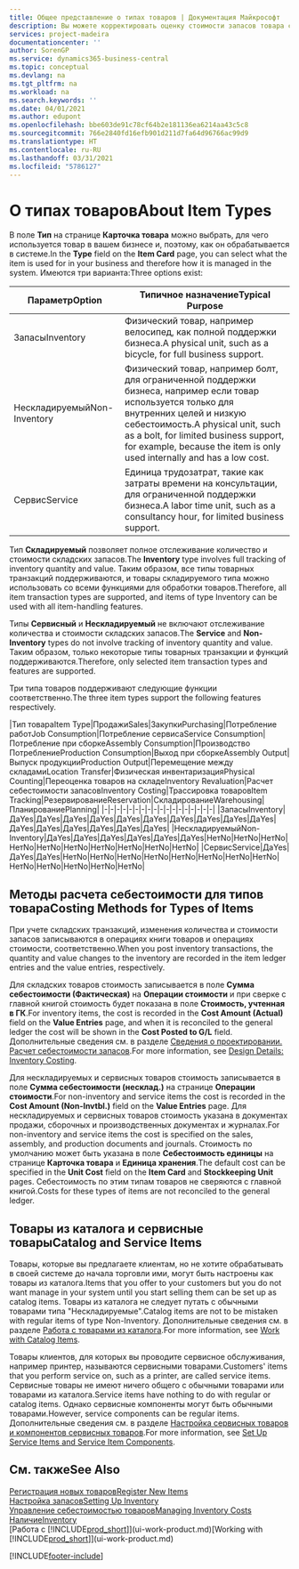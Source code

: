 ```yaml
---
title: Общее представление о типах товаров | Документация Майкрософт
description: Вы можете корректировать оценку стоимости запасов товара с помощью методов FIFO или средней себестоимости, например при изменении себестоимости по причине, не связанной с другими транзакциями.
services: project-madeira
documentationcenter: ''
author: SorenGP
ms.service: dynamics365-business-central
ms.topic: conceptual
ms.devlang: na
ms.tgt_pltfrm: na
ms.workload: na
ms.search.keywords: ''
ms.date: 04/01/2021
ms.author: edupont
ms.openlocfilehash: bbe603de91c78cf64b2e181136ea6214aa43c5c8
ms.sourcegitcommit: 766e2840fd16efb901d211d7fa64d96766ac99d9
ms.translationtype: HT
ms.contentlocale: ru-RU
ms.lasthandoff: 03/31/2021
ms.locfileid: "5786127"
---
```

# <a name="about-item-types"></a><span data-ttu-id="e53d3-103">О типах товаров</span><span class="sxs-lookup"><span data-stu-id="e53d3-103">About Item Types</span></span>
<span data-ttu-id="e53d3-104">В поле **Тип** на странице **Карточка товара** можно выбрать, для чего используется товар в вашем бизнесе и, поэтому, как он обрабатывается в системе.</span><span class="sxs-lookup"><span data-stu-id="e53d3-104">In the **Type** field on the **Item Card** page, you can select what the item is used for in your business and therefore how it is managed in the system.</span></span> <span data-ttu-id="e53d3-105">Имеются три варианта:</span><span class="sxs-lookup"><span data-stu-id="e53d3-105">Three options exist:</span></span>

|<span data-ttu-id="e53d3-106">Параметр</span><span class="sxs-lookup"><span data-stu-id="e53d3-106">Option</span></span>|<span data-ttu-id="e53d3-107">Типичное назначение</span><span class="sxs-lookup"><span data-stu-id="e53d3-107">Typical Purpose</span></span>|
|------|-----------|
|<span data-ttu-id="e53d3-108">Запасы</span><span class="sxs-lookup"><span data-stu-id="e53d3-108">Inventory</span></span>|<span data-ttu-id="e53d3-109">Физический товар, например велосипед, как полной поддержки бизнеса.</span><span class="sxs-lookup"><span data-stu-id="e53d3-109">A physical unit, such as a bicycle, for full business support.</span></span>|
|<span data-ttu-id="e53d3-110">Нескладируемый</span><span class="sxs-lookup"><span data-stu-id="e53d3-110">Non-Inventory</span></span>|<span data-ttu-id="e53d3-111">Физический товар, например болт, для ограниченной поддержки бизнеса, например если товар используется только для внутренних целей и низкую себестоимость.</span><span class="sxs-lookup"><span data-stu-id="e53d3-111">A physical unit, such as a bolt, for limited business support, for example, because the item is only used internally and has a low cost.</span></span>|
|<span data-ttu-id="e53d3-112">Сервис</span><span class="sxs-lookup"><span data-stu-id="e53d3-112">Service</span></span>|<span data-ttu-id="e53d3-113">Единица трудозатрат, такие как затраты времени на консультации, для ограниченной поддержки бизнеса.</span><span class="sxs-lookup"><span data-stu-id="e53d3-113">A labor time unit, such as a consultancy hour, for limited business support.</span></span>|

<span data-ttu-id="e53d3-114">Тип **Складируемый** позволяет полное отслеживание количество и стоимости складских запасов.</span><span class="sxs-lookup"><span data-stu-id="e53d3-114">The **Inventory** type involves full tracking of inventory quantity and value.</span></span> <span data-ttu-id="e53d3-115">Таким образом, все типы товарных транзакций поддерживаются, и товары складируемого типа можно использовать со всеми функциями для обработки товаров.</span><span class="sxs-lookup"><span data-stu-id="e53d3-115">Therefore, all item transaction types are supported, and items of type Inventory can be used with all item-handling features.</span></span>

<span data-ttu-id="e53d3-116">Типы **Сервисный** и **Нескладируемый** не включают отслеживание количества и стоимости складских запасов.</span><span class="sxs-lookup"><span data-stu-id="e53d3-116">The **Service** and **Non-Inventory** types do not involve tracking of inventory quantity and value.</span></span> <span data-ttu-id="e53d3-117">Таким образом, только некоторые типы товарных транзакции и функций поддерживаются.</span><span class="sxs-lookup"><span data-stu-id="e53d3-117">Therefore, only selected item transaction types and features are supported.</span></span>

<span data-ttu-id="e53d3-118">Три типа товаров поддерживают следующие функции соответственно.</span><span class="sxs-lookup"><span data-stu-id="e53d3-118">The three item types support the following features respectively.</span></span>

|<span data-ttu-id="e53d3-119">Тип товара</span><span class="sxs-lookup"><span data-stu-id="e53d3-119">Item Type</span></span>|<span data-ttu-id="e53d3-120">Продажи</span><span class="sxs-lookup"><span data-stu-id="e53d3-120">Sales</span></span>|<span data-ttu-id="e53d3-121">Закупки</span><span class="sxs-lookup"><span data-stu-id="e53d3-121">Purchasing</span></span>|<span data-ttu-id="e53d3-122">Потребление работ</span><span class="sxs-lookup"><span data-stu-id="e53d3-122">Job Consumption</span></span>|<span data-ttu-id="e53d3-123">Потребление сервиса</span><span class="sxs-lookup"><span data-stu-id="e53d3-123">Service Consumption</span></span>|<span data-ttu-id="e53d3-124">Потребление при сборке</span><span class="sxs-lookup"><span data-stu-id="e53d3-124">Assembly Consumption</span></span>|<span data-ttu-id="e53d3-125">Производство Потребление</span><span class="sxs-lookup"><span data-stu-id="e53d3-125">Production Consumption</span></span>|<span data-ttu-id="e53d3-126">Выход при сборке</span><span class="sxs-lookup"><span data-stu-id="e53d3-126">Assembly Output</span></span>|<span data-ttu-id="e53d3-127">Выпуск продукции</span><span class="sxs-lookup"><span data-stu-id="e53d3-127">Production Output</span></span>|<span data-ttu-id="e53d3-128">Перемещение между складами</span><span class="sxs-lookup"><span data-stu-id="e53d3-128">Location Transfer</span></span>|<span data-ttu-id="e53d3-129">Физическая инвентаризация</span><span class="sxs-lookup"><span data-stu-id="e53d3-129">Physical Counting</span></span>|<span data-ttu-id="e53d3-130">Переоценка товаров на складе</span><span class="sxs-lookup"><span data-stu-id="e53d3-130">Inventory Revaluation</span></span>|<span data-ttu-id="e53d3-131">Расчет себестоимости запасов</span><span class="sxs-lookup"><span data-stu-id="e53d3-131">Inventory Costing</span></span>|<span data-ttu-id="e53d3-132">Трассировка товаров</span><span class="sxs-lookup"><span data-stu-id="e53d3-132">Item Tracking</span></span>|<span data-ttu-id="e53d3-133">Резервирование</span><span class="sxs-lookup"><span data-stu-id="e53d3-133">Reservation</span></span>|<span data-ttu-id="e53d3-134">Складирование</span><span class="sxs-lookup"><span data-stu-id="e53d3-134">Warehousing</span></span>|<span data-ttu-id="e53d3-135">Планирование</span><span class="sxs-lookup"><span data-stu-id="e53d3-135">Planning</span></span>|
|-|-|-|-|-|-|-|-|-|-|-|-|-|-|-|-|-|-|
|<span data-ttu-id="e53d3-136">Запасы</span><span class="sxs-lookup"><span data-stu-id="e53d3-136">Inventory</span></span>|<span data-ttu-id="e53d3-137">Да</span><span class="sxs-lookup"><span data-stu-id="e53d3-137">Yes</span></span>|<span data-ttu-id="e53d3-138">Да</span><span class="sxs-lookup"><span data-stu-id="e53d3-138">Yes</span></span>|<span data-ttu-id="e53d3-139">Да</span><span class="sxs-lookup"><span data-stu-id="e53d3-139">Yes</span></span>|<span data-ttu-id="e53d3-140">Да</span><span class="sxs-lookup"><span data-stu-id="e53d3-140">Yes</span></span>|<span data-ttu-id="e53d3-141">Да</span><span class="sxs-lookup"><span data-stu-id="e53d3-141">Yes</span></span>|<span data-ttu-id="e53d3-142">Да</span><span class="sxs-lookup"><span data-stu-id="e53d3-142">Yes</span></span>|<span data-ttu-id="e53d3-143">Да</span><span class="sxs-lookup"><span data-stu-id="e53d3-143">Yes</span></span>|<span data-ttu-id="e53d3-144">Да</span><span class="sxs-lookup"><span data-stu-id="e53d3-144">Yes</span></span>|<span data-ttu-id="e53d3-145">Да</span><span class="sxs-lookup"><span data-stu-id="e53d3-145">Yes</span></span>|<span data-ttu-id="e53d3-146">Да</span><span class="sxs-lookup"><span data-stu-id="e53d3-146">Yes</span></span>|<span data-ttu-id="e53d3-147">Да</span><span class="sxs-lookup"><span data-stu-id="e53d3-147">Yes</span></span>|<span data-ttu-id="e53d3-148">Да</span><span class="sxs-lookup"><span data-stu-id="e53d3-148">Yes</span></span>|<span data-ttu-id="e53d3-149">Да</span><span class="sxs-lookup"><span data-stu-id="e53d3-149">Yes</span></span>|<span data-ttu-id="e53d3-150">Да</span><span class="sxs-lookup"><span data-stu-id="e53d3-150">Yes</span></span>|<span data-ttu-id="e53d3-151">Да</span><span class="sxs-lookup"><span data-stu-id="e53d3-151">Yes</span></span>|<span data-ttu-id="e53d3-152">Да</span><span class="sxs-lookup"><span data-stu-id="e53d3-152">Yes</span></span>|
|<span data-ttu-id="e53d3-153">Нескладируемый</span><span class="sxs-lookup"><span data-stu-id="e53d3-153">Non-Inventory</span></span>|<span data-ttu-id="e53d3-154">Да</span><span class="sxs-lookup"><span data-stu-id="e53d3-154">Yes</span></span>|<span data-ttu-id="e53d3-155">Да</span><span class="sxs-lookup"><span data-stu-id="e53d3-155">Yes</span></span>|<span data-ttu-id="e53d3-156">Да</span><span class="sxs-lookup"><span data-stu-id="e53d3-156">Yes</span></span>|<span data-ttu-id="e53d3-157">Да</span><span class="sxs-lookup"><span data-stu-id="e53d3-157">Yes</span></span>|<span data-ttu-id="e53d3-158">Да</span><span class="sxs-lookup"><span data-stu-id="e53d3-158">Yes</span></span>|<span data-ttu-id="e53d3-159">Да</span><span class="sxs-lookup"><span data-stu-id="e53d3-159">Yes</span></span>|<span data-ttu-id="e53d3-160">Нет</span><span class="sxs-lookup"><span data-stu-id="e53d3-160">No</span></span>|<span data-ttu-id="e53d3-161">Нет</span><span class="sxs-lookup"><span data-stu-id="e53d3-161">No</span></span>|<span data-ttu-id="e53d3-162">Нет</span><span class="sxs-lookup"><span data-stu-id="e53d3-162">No</span></span>|<span data-ttu-id="e53d3-163">Нет</span><span class="sxs-lookup"><span data-stu-id="e53d3-163">No</span></span>|<span data-ttu-id="e53d3-164">Нет</span><span class="sxs-lookup"><span data-stu-id="e53d3-164">No</span></span>|<span data-ttu-id="e53d3-165">Нет</span><span class="sxs-lookup"><span data-stu-id="e53d3-165">No</span></span>|<span data-ttu-id="e53d3-166">Нет</span><span class="sxs-lookup"><span data-stu-id="e53d3-166">No</span></span>|<span data-ttu-id="e53d3-167">Нет</span><span class="sxs-lookup"><span data-stu-id="e53d3-167">No</span></span>|<span data-ttu-id="e53d3-168">Нет</span><span class="sxs-lookup"><span data-stu-id="e53d3-168">No</span></span>|<span data-ttu-id="e53d3-169">Нет</span><span class="sxs-lookup"><span data-stu-id="e53d3-169">No</span></span>|
|<span data-ttu-id="e53d3-170">Сервис</span><span class="sxs-lookup"><span data-stu-id="e53d3-170">Service</span></span>|<span data-ttu-id="e53d3-171">Да</span><span class="sxs-lookup"><span data-stu-id="e53d3-171">Yes</span></span>|<span data-ttu-id="e53d3-172">Да</span><span class="sxs-lookup"><span data-stu-id="e53d3-172">Yes</span></span>|<span data-ttu-id="e53d3-173">Да</span><span class="sxs-lookup"><span data-stu-id="e53d3-173">Yes</span></span>|<span data-ttu-id="e53d3-174">Нет</span><span class="sxs-lookup"><span data-stu-id="e53d3-174">No</span></span>|<span data-ttu-id="e53d3-175">Нет</span><span class="sxs-lookup"><span data-stu-id="e53d3-175">No</span></span>|<span data-ttu-id="e53d3-176">Нет</span><span class="sxs-lookup"><span data-stu-id="e53d3-176">No</span></span>|<span data-ttu-id="e53d3-177">Нет</span><span class="sxs-lookup"><span data-stu-id="e53d3-177">No</span></span>|<span data-ttu-id="e53d3-178">Нет</span><span class="sxs-lookup"><span data-stu-id="e53d3-178">No</span></span>|<span data-ttu-id="e53d3-179">Нет</span><span class="sxs-lookup"><span data-stu-id="e53d3-179">No</span></span>|<span data-ttu-id="e53d3-180">Нет</span><span class="sxs-lookup"><span data-stu-id="e53d3-180">No</span></span>|<span data-ttu-id="e53d3-181">Нет</span><span class="sxs-lookup"><span data-stu-id="e53d3-181">No</span></span>|<span data-ttu-id="e53d3-182">Нет</span><span class="sxs-lookup"><span data-stu-id="e53d3-182">No</span></span>|<span data-ttu-id="e53d3-183">Нет</span><span class="sxs-lookup"><span data-stu-id="e53d3-183">No</span></span>|<span data-ttu-id="e53d3-184">Нет</span><span class="sxs-lookup"><span data-stu-id="e53d3-184">No</span></span>|<span data-ttu-id="e53d3-185">Нет</span><span class="sxs-lookup"><span data-stu-id="e53d3-185">No</span></span>|<span data-ttu-id="e53d3-186">Нет</span><span class="sxs-lookup"><span data-stu-id="e53d3-186">No</span></span>|

## <a name="costing-methods-for-types-of-items"></a><span data-ttu-id="e53d3-187">Методы расчета себестоимости для типов товара</span><span class="sxs-lookup"><span data-stu-id="e53d3-187">Costing Methods for Types of Items</span></span>
<span data-ttu-id="e53d3-188">При учете складских транзакций, изменения количества и стоимости запасов записываются в операциях книги товаров и операциях стоимости, соответственно.</span><span class="sxs-lookup"><span data-stu-id="e53d3-188">When you post inventory transactions, the quantity and value changes to the inventory are recorded in the item ledger entries and the value entries, respectively.</span></span> 

<span data-ttu-id="e53d3-189">Для складских товаров стоимость записывается в поле **Сумма себестоимости (Фактическая)** на **Операции стоимости** и при сверке с главной книгой стоимость будет показана в поле **Стоимость, учтенная в ГК**.</span><span class="sxs-lookup"><span data-stu-id="e53d3-189">For inventory items, the cost is recorded in the **Cost Amount (Actual)** field on the **Value Entries** page, and when it is reconciled to the general ledger the cost will be shown in the **Cost Posted to G/L** field.</span></span> <span data-ttu-id="e53d3-190">Дополнительные сведения см. в разделе [Сведения о проектировании. Расчет себестоимости запасов](design-details-inventory-costing.md).</span><span class="sxs-lookup"><span data-stu-id="e53d3-190">For more information, see [Design Details: Inventory Costing](design-details-inventory-costing.md).</span></span>

<span data-ttu-id="e53d3-191">Для нескладируемых и сервисных товаров стоимость записывается в поле **Сумма себестоимости (несклад.)** на странице **Операции стоимости**.</span><span class="sxs-lookup"><span data-stu-id="e53d3-191">For non-inventory and service items the cost is recorded in the **Cost Amount (Non-Invtbl.)** field on the **Value Entries** page.</span></span> <span data-ttu-id="e53d3-192">Для нескладируемых и сервисных товаров стоимость указана в документах продажи, сборочных и производственных документах и журналах.</span><span class="sxs-lookup"><span data-stu-id="e53d3-192">For non-inventory and service items the cost is specified on the sales, assembly, and production documents and journals.</span></span> <span data-ttu-id="e53d3-193">Стоимость по умолчанию может быть указана в поле **Себестоимость единицы** на странице **Карточка товара** и **Единица хранения**.</span><span class="sxs-lookup"><span data-stu-id="e53d3-193">The default cost can be specified in the **Unit Cost** field on the **Item Card** and **Stockkeeping Unit** pages.</span></span> <span data-ttu-id="e53d3-194">Себестоимость по этим типам товаров не сверяются с главной книгой.</span><span class="sxs-lookup"><span data-stu-id="e53d3-194">Costs for these types of items are not reconciled to the general ledger.</span></span> 

## <a name="catalog-and-service-items"></a><span data-ttu-id="e53d3-195">Товары из каталога и сервисные товары</span><span class="sxs-lookup"><span data-stu-id="e53d3-195">Catalog and Service Items</span></span>
<span data-ttu-id="e53d3-196">Товары, которые вы предлагаете клиентам, но не хотите обрабатывать в своей системе до начала торговли ими, могут быть настроены как товары из каталога.</span><span class="sxs-lookup"><span data-stu-id="e53d3-196">Items that you offer to your customers but you do not want manage in your system until you start selling them can be set up as catalog items.</span></span> <span data-ttu-id="e53d3-197">Товары из каталога не следует путать с обычными товарами типа "Нескладируемые".</span><span class="sxs-lookup"><span data-stu-id="e53d3-197">Catalog items are not to be mistaken with regular items of type Non-Inventory.</span></span> <span data-ttu-id="e53d3-198">Дополнительные сведения см. в разделе [Работа с товарами из каталога](inventory-how-work-nonstock-items.md).</span><span class="sxs-lookup"><span data-stu-id="e53d3-198">For more information, see [Work with Catalog Items](inventory-how-work-nonstock-items.md).</span></span>

<span data-ttu-id="e53d3-199">Товары клиентов, для которых вы проводите сервисное обслуживания, например принтер, называются сервисными товарами.</span><span class="sxs-lookup"><span data-stu-id="e53d3-199">Customers' items that you perform service on, such as a printer, are called service items.</span></span> <span data-ttu-id="e53d3-200">Сервисные товары не имеют ничего общего с обычными товарами или товарами из каталога.</span><span class="sxs-lookup"><span data-stu-id="e53d3-200">Service items have nothing to do with regular or catalog items.</span></span> <span data-ttu-id="e53d3-201">Однако сервисные компоненты могут быть обычными товарами.</span><span class="sxs-lookup"><span data-stu-id="e53d3-201">However, service components can be regular items.</span></span> <span data-ttu-id="e53d3-202">Дополнительные сведения см. в разделе [Настройка сервисных товаров и компонентов сервисных товаров](service-how-setup-service-items.md).</span><span class="sxs-lookup"><span data-stu-id="e53d3-202">For more information, see [Set Up Service Items and Service Item Components](service-how-setup-service-items.md).</span></span>

## <a name="see-also"></a><span data-ttu-id="e53d3-203">См. также</span><span class="sxs-lookup"><span data-stu-id="e53d3-203">See Also</span></span>
[<span data-ttu-id="e53d3-204">Регистрация новых товаров</span><span class="sxs-lookup"><span data-stu-id="e53d3-204">Register New Items</span></span>](inventory-how-register-new-items.md)  
[<span data-ttu-id="e53d3-205">Настройка запасов</span><span class="sxs-lookup"><span data-stu-id="e53d3-205">Setting Up Inventory</span></span>](inventory-setup-inventory.md)  
[<span data-ttu-id="e53d3-206">Управление себестоимостью товаров</span><span class="sxs-lookup"><span data-stu-id="e53d3-206">Managing Inventory Costs</span></span>](finance-manage-inventory-costs.md)  
[<span data-ttu-id="e53d3-207">Наличие</span><span class="sxs-lookup"><span data-stu-id="e53d3-207">Inventory</span></span>](inventory-manage-inventory.md)  
<span data-ttu-id="e53d3-208">[Работа с [!INCLUDE[prod_short](includes/prod_short.md)]](ui-work-product.md)</span><span class="sxs-lookup"><span data-stu-id="e53d3-208">[Working with [!INCLUDE[prod_short](includes/prod_short.md)]](ui-work-product.md)</span></span>


[!INCLUDE[footer-include](includes/footer-banner.md)]